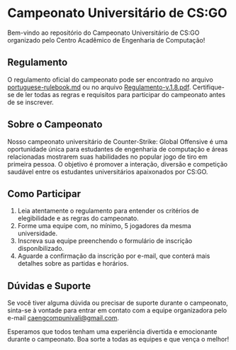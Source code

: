 # Campeonato Universitário de CS:GO

Bem-vindo ao repositório do Campeonato Universitário de CS:GO organizado pelo Centro Acadêmico de Engenharia de Computação!

## Regulamento

O regulamento oficial do campeonato pode ser encontrado no arquivo [portuguese-rulebook.md](portuguese-rulebook.md) ou no arquivo [Regulamento-v.1.8.pdf](Regulamento-v.1.8.pdf). Certifique-se de ler todas as regras e requisitos para participar do campeonato antes de se inscrever.

## Sobre o Campeonato

Nosso campeonato universitário de Counter-Strike: Global Offensive é uma oportunidade única para estudantes de engenharia de computação e áreas relacionadas mostrarem suas habilidades no popular jogo de tiro em primeira pessoa. O objetivo é promover a interação, diversão e competição saudável entre os estudantes universitários apaixonados por CS:GO.

## Como Participar

1. Leia atentamente o regulamento para entender os critérios de elegibilidade e as regras do campeonato.
2. Forme uma equipe com, no mínimo, 5 jogadores da mesma universidade.
3. Inscreva sua equipe preenchendo o formulário de inscrição disponíbilizado.
4. Aguarde a confirmação da inscrição por e-mail, que conterá mais detalhes sobre as partidas e horários.

## Dúvidas e Suporte

Se você tiver alguma dúvida ou precisar de suporte durante o campeonato, sinta-se à vontade para entrar em contato com a equipe organizadora pelo e-mail [caengcompunivali@gmail.com](mailto:caengcompunivali@gmail.com).

Esperamos que todos tenham uma experiência divertida e emocionante durante o campeonato. Boa sorte a todas as equipes e que vença o melhor!
